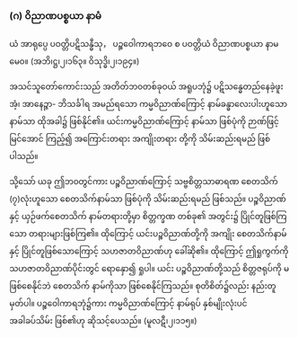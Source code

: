 ### (ဂ) ဝိညာဏပစ္စယာ နာမံ

ယံ အာရုပ္ပေ ပဝတ္တိပဋိသန္ဓီသု， ပဉ္စဝေါကာရဘဝေ စ ပဝတ္တိယံ ဝိညာဏပစ္စယာ နာမမေ၀။
<r>(အဘိ၊ဋ္ဌ၊၂၊၁၆၃။ ဝိသုဒ္ဓိ၊၂၊၁၉၄။)</r>

အသင်သူတော်ကောင်းသည် အတိတ်ဘ၀တစ်ခုဝယ် အရူပဘုံ၌ ပဋိသန္ဓေတည်နေခဲ့ဖူးအံ့၊ အာနေဉ္ဇာ-
ဘိသင်္ခါရ အမည်ရသော ကမ္မဝိညာဏ်ကြောင့် နာမ်ခန္ဓာလေးပါးဟူသော နာမ်သာ ထိုအခါ၌ ဖြစ်နိုင်၏။
ယင်းကမ္မဝိညာဏ်ကြောင့် နာမ်သာ ဖြစ်ပုံကို ဉာဏ်ဖြင့် မြင်အောင် ကြည့်၍ အကြောင်းတရား အကျိုးတရား
တို့ကို သိမ်းဆည်းရမည် ဖြစ်ပါသည်။

သို့သော် ယခု ဤဘ၀တွင်ကား ပဉ္စဝိညာဏ်ကြောင့် သဗ္ဗစိတ္တသာဓာရဏ စေတသိက် (၇)လုံးဟူသော
စေတသိက်နာမ်သာ ဖြစ်ပုံကို သိမ်းဆည်းရမည် ဖြစ်သည်။ ပဉ္စဝိညာဏ်နှင့် ယှဉ်ဖက်စေတသိက် နာမ်တရားတို့မှာ
စိတ္တက္ခဏ တစ်ခု၏ အတွင်း၌ ပြိုင်တူဖြစ်ကြသော တရားများဖြစ်ကြ၏။ ထိုကြောင့် ယင်းပဉ္စဝိညာဏ်တို့ကို
အကျိုး စေတသိက်နာမ်နှင့် ပြိုင်တူဖြစ်သောကြောင့် သဟဇာတဝိညာဏ်ဟု ခေါ်ဆို၏။ ထိုကြောင့် ဤရှုကွက်ကို
သဟဇာတဝိညာဏ်ပိုင်းတွင် ရောနှော၍ ရှုပါ။ ယင်း ပဉ္စဝိညာဏ်တို့သည် စိတ္တဇရုပ်ကို မဖြစ်စေနိုင်ဘဲ
စေတသိက် နာမ်ကိုသာ ဖြစ်စေနိုင်ကြသည်။ စုတိစိတ်၌လည်း နည်းတူ မှတ်ပါ။ ပဉ္စဝေါကာရဘုံ၌ကား
ကမ္မဝိညာဏ်ကြောင့် နာမ်ရုပ် နှစ်မျိုးလုံးပင် အခါခပ်သိမ်း ဖြစ်၏ဟု ဆိုသင့်ပေသည်။ (မူလဋီ၊၂၊၁၁၅။)
